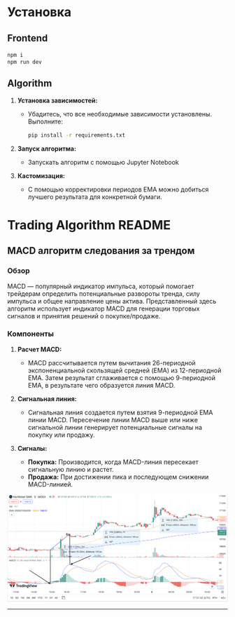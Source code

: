 # Установка

## Frontend

```
npm i
npm run dev
```

## Algorithm

1. **Установка зависимостей:**

   - Убадитесь, что все необходимые зависимости установлены. Выполните:
     ```bash
     pip install -r requirements.txt
     ```

2. **Запуск алгоритма:**

   - Запускать алгоритм с помощью Jupyter Notebook

3. **Кастомизация:**
   - С помощью корректировки периодов EMA можно добиться лучшего результата для конкретной бумаги.

# Trading Algorithm README

## MACD алгоритм следования за трендом

### Обзор

MACD — популярный индикатор импульса, который помогает трейдерам определить потенциальные развороты тренда, силу импульса и общее направление цены актива. Представленный здесь алгоритм использует индикатор MACD для генерации торговых сигналов и принятия решений о покупке/продаже.

### Компоненты

1. **Расчет MACD:**

   - MACD рассчитывается путем вычитания 26-периодной экспоненциальной скользящей средней (EMA) из 12-периодной EMA. Затем результат сглаживается с помощью 9-периодной EMA, в результате чего образуется линия MACD.

2. **Сигнальная линия:**

   - Сигнальная линия создается путем взятия 9-периодной EMA линии MACD. Пересечение линии MACD выше или ниже сигнальной линии генерирует потенциальные сигналы на покупку или продажу.

3. **Сигналы:**
   - **Покупка:** Производится, когда MACD-линия пересекает сигнальную линию и растет.
   - **Продажа:** При достижении пика и последующем снижении MACD-линией.

![Схема работы](/graph.png)

---
